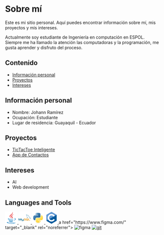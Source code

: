 # Sobre mí
Este es mi sitio personal. Aquí puedes encontrar información sobre mí, mis
proyectos y mis intereses.

Actualmente soy estudiante de Ingeniería en computación en ESPOL. Siempre me ha llamado la atención las computadoras y la programación, me gusta aprender y disfruto del proceso.

## Contenido
* [Información personal](#información-personal)
* [Proyectos](#proyectos)
* [Intereses](#intereses)
## Información personal
* Nombre: Johann Ramírez
* Ocupación: Estudiante
* Lugar de residencia: Guayaquil - Ecuador
## Proyectos
* [TicTacToe Inteligente](https://github.com/danlevil/ED-G9-Proyecto)
* [App de Contactos](https://github.com/Johrespi/ProyectoContactos)
## Intereses
* AI
* Web development
## Languages and Tools
<p align="left"> <a href="https://www.java.com" target="_blank" rel="noreferrer"> <img src="https://raw.githubusercontent.com/devicons/devicon/master/icons/java/java-original.svg" alt="java" width="40" height="40"/> </a> <a href="https://www.mysql.com/" target="_blank" rel="noreferrer"> <img src="https://raw.githubusercontent.com/devicons/devicon/master/icons/mysql/mysql-original-wordmark.svg" alt="mysql" width="40" height="40"/> </a> <a href="https://www.python.org" target="_blank" rel="noreferrer"> <img src="https://raw.githubusercontent.com/devicons/devicon/master/icons/python/python-original.svg" alt="python" width="40" height="40"/> </a> <a href="https://www.cprogramming.com/" target="_blank" rel="noreferrer"> <img src="https://raw.githubusercontent.com/devicons/devicon/master/icons/c/c-original.svg" alt="c" width="40" height="40"/> </a> a href="https://www.figma.com/" target="_blank" rel="noreferrer"> <img src="https://www.vectorlogo.zone/logos/figma/figma-icon.svg" alt="figma" width="40" height="40"/> </a> <a href="https://git-scm.com/" target="_blank" rel="noreferrer"> <img src="https://www.vectorlogo.zone/logos/git-scm/git-scm-icon.svg" alt="git" width="40" height="40"/> </a> </p>
